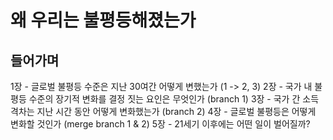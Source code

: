 # 왜 우리는 불평등해졌는가

## 들어가며
       
1장 - 글로벌 불평등 수준은 지난 30여간 어떻게 변했는가 (1 -> 2, 3)
2장 - 국가 내 불평등 수준의 장기적 변화를 결정 짓는 요인은 무엇인가 (branch 1)
3장 - 국가 간 소득 격차는 지난 시간 동안 어떻게 변화했는가 (branch 2)
4장 - 글로벌 불평등은 어떻게 변화할 것인가 (merge branch 1 & 2)
5장 - 21세기 이후에는 어떤 일이 벌어질까?